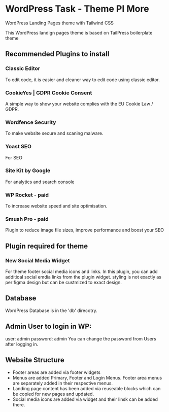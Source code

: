 # WordPress Task - Theme PI More
WordPress Landing Pages theme with Tailwind CSS

This WordPress landign pages theme is based on TailPress boilerplate theme

## Recommended Plugins to install

### Classic Editor
To edit code, it is easier and cleaner way to edit code using classic editor.

### CookieYes | GDPR Cookie Consent
A simple way to show your website complies with the EU Cookie Law / GDPR.

### Wordfence Security
To make website secure and scaning malware.

### Yoast SEO
For SEO

### Site Kit by Google
For analytics and search console

### WP Rocket - paid
To increase website speed and site optimisation.

### Smush Pro - paid
Plugin to reduce image file sizes, improve performance and boost your SEO 

## Plugin required for theme
### New Social Media Widget 
For theme footer social media icons and links. In this plugin, you can add additioal social emdia links from the plugin widget. styling is not exactly as per figma design but can be custmized to exact design.

## Database
WordPress Database is in the 'db' direcotry.

## Admin User to login in WP:

user: admin
password: admin
You can change the password from Users after logging in.

## Website Structure

* Footer areas are added via footer widgets
* Menus are added Primary, Footer and Login Menus. Footer area menus are separately added in their respective menus.
* Landing page content has been added via reuseable blocks which can be copied for new pages and updated.
* Social media icons are added via widget and their linsk can be added there.
